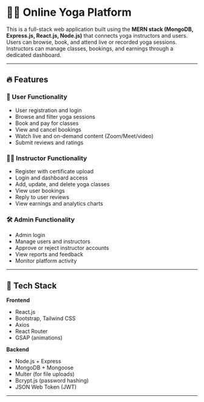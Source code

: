 # 🧘‍♀️ Online Yoga Platform

This is a full-stack web application built using the **MERN stack (MongoDB, Express.js, React.js, Node.js)** that connects yoga instructors and users. Users can browse, book, and attend live or recorded yoga sessions. Instructors can manage classes, bookings, and earnings through a dedicated dashboard.

---

## 🔥 Features

### 👤 User Functionality
- User registration and login
- Browse and filter yoga sessions
- Book and pay for classes 
- View and cancel bookings
- Watch live and on-demand content (Zoom/Meet/video)
- Submit reviews and ratings

### 🧑‍🏫 Instructor Functionality
- Register with certificate upload
- Login and dashboard access
- Add, update, and delete yoga classes
- View user bookings
- Reply to user reviews
- View earnings and analytics charts

### 🛠️ Admin Functionality
- Admin login
- Manage users and instructors
- Approve or reject instructor accounts
- View reports and feedback
- Monitor platform activity

---

## 🧰 Tech Stack

**Frontend**  
- React.js  
- Bootstrap, Tailwind CSS  
- Axios  
- React Router  
- GSAP (animations)

**Backend**  
- Node.js + Express  
- MongoDB + Mongoose  
- Multer (for file uploads)  
- Bcrypt.js (password hashing)  
- JSON Web Token (JWT)  

---
